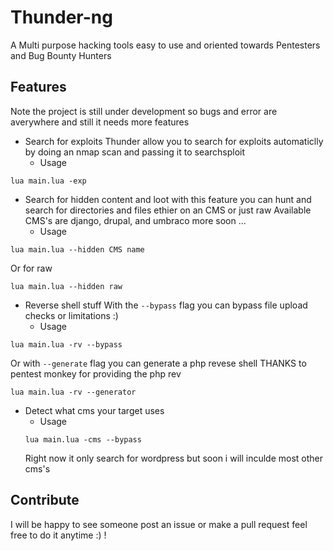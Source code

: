 # Thunder-ng
A Multi purpose hacking tools easy to use and oriented towards Pentesters and Bug Bounty Hunters
## Features
Note the project is still under development so bugs and error are averywhere and still it needs more features
* Search for exploits
Thunder allow you to search for exploits automaticlly by doing an nmap scan and passing it to searchsploit
  * Usage
```
lua main.lua -exp
```
* Search for hidden content and loot
with this feature you can hunt and search for directories and files ethier on an CMS or just raw Available CMS's are django, drupal, and umbraco more soon ...
  * Usage
```
lua main.lua --hidden CMS name 
```
Or for raw
```
lua main.lua --hidden raw
```
* Reverse shell stuff
With the ```--bypass``` flag you can bypass file upload checks or limitations :)
  * Usage
```
lua main.lua -rv --bypass
 ```
Or with ```--generate``` flag you can generate a php revese shell THANKS to pentest monkey for providing the php rev
```
lua main.lua -rv --generator
```
* Detect what cms your target uses
  * Usage
  ```
  lua main.lua -cms --bypass
  ```
  Right now it only search for wordpress but soon i will inculde most other cms's
## Contribute
I will be happy to see someone post an issue or make a pull request feel free to do it anytime :) !

